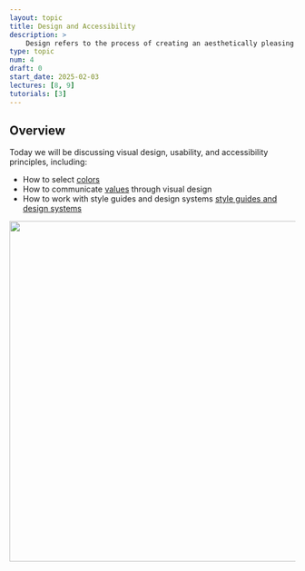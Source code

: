 ```yaml
---
layout: topic
title: Design and Accessibility
description: > 
    Design refers to the process of creating an aesthetically pleasing and functional user interface (UI) and user experience (UX). It encompasses layout, typography, color schemes, and interactivity to ensure the site is intuitive,  visually appealing, and accessible. Good design is crucial for engaging users and meeting their needs effectively. While design is a huge topic in its own right, we will briefly review some important design principles, and take a quick look at some design tools and systems.
type: topic
num: 4
draft: 0
start_date: 2025-02-03
lectures: [8, 9]
tutorials: [3]
---
```



## Overview
Today we will be discussing visual design, usability, and accessibility principles, including:

* How to select [colors](../resources/color/)
* How to communicate <a href="https://docs.google.com/document/d/1Vv5tPZ8UjqJNYO9pCp_PQhxHT8qoGY09deKX6uygUFA/edit?usp=sharing" target="_blank">values</a> through visual design
* How to work with style guides and design systems [style guides and design systems](../resources/style-guides/)

<img style="width:600px;" src="{{site.baseurl}}/assets/images/lectures/composition.png" />

